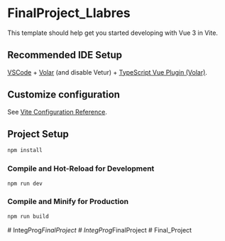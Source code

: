# FinalProject_Llabres
This template should help get you started developing with Vue 3 in Vite.

## Recommended IDE Setup

[VSCode](https://code.visualstudio.com/) + [Volar](https://marketplace.visualstudio.com/items?itemName=Vue.volar) (and disable Vetur) + [TypeScript Vue Plugin (Volar)](https://marketplace.visualstudio.com/items?itemName=Vue.vscode-typescript-vue-plugin).

## Customize configuration

See [Vite Configuration Reference](https://vitejs.dev/config/).

## Project Setup

```sh
npm install
```

### Compile and Hot-Reload for Development

```sh
npm run dev
```

### Compile and Minify for Production

```sh
npm run build
```
#   I n t e g P r o g _ F i n a l P r o j e c t 
 
 #   I n t e g P r o g _ F i n a l P r o j e c t 
 
 #   F i n a l _ P r o j e c t 
 
 